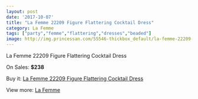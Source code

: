 ```yaml
---
layout: post
date: '2017-10-07'
title: "La Femme 22209 Figure Flattering Cocktail Dress"
category: La Femme
tags: ["party","femme","flattering","dresses","beaded"]
image: http://img.princessan.com/55546-thickbox_default/la-femme-22209-figure-flattering-cocktail-dress.jpg
---
```

La Femme 22209 Figure Flattering Cocktail Dress

On Sales: **$238**
<a href="https://www.princessan.com/en/la-femme/24962-la-femme-22209-figure-flattering-cocktail-dress.html"><amp-img layout="responsive" width="600" height="600" src="//img.princessan.com/55546-thickbox_default/la-femme-22209-figure-flattering-cocktail-dress.jpg" alt="La Femme 22209 Figure Flattering Cocktail Dress 0" /></a>
<a href="https://www.princessan.com/en/la-femme/24962-la-femme-22209-figure-flattering-cocktail-dress.html"><amp-img layout="responsive" width="600" height="600" src="//img.princessan.com/55547-thickbox_default/la-femme-22209-figure-flattering-cocktail-dress.jpg" alt="La Femme 22209 Figure Flattering Cocktail Dress 1" /></a>

Buy it: [La Femme 22209 Figure Flattering Cocktail Dress](https://www.princessan.com/en/la-femme/24962-la-femme-22209-figure-flattering-cocktail-dress.html "La Femme 22209 Figure Flattering Cocktail Dress")

View more: [La Femme](https://www.princessan.com/en/28-la-femme "La Femme")